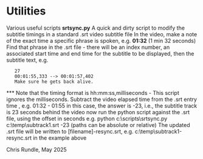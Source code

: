 # Utilities
Various useful scripts
**srtsync.py**
A quick and dirty script to modify the subtitle timings in a standard .srt video subtitle file
In the video, make a note of the exact time a specific phrase is spoken, e.g. **01:32** (1 min 32 seconds)
Find that phrase in the .srt file - 
there will be an index number, an associated start time and end time for the subtitle to be displayed, then the subtitle text, 
e.g.

       27
       00:01:55,333 --> 00:01:57,402
       Make sure he gets back alive.

 *** Note that the timing format is hh:mm:ss,milliseconds - This script ignores the milliseconds.
 Subtract the video elapsed time from the .srt entry time , e.g. 01:32 - 01:55
 in this case, the answer is -23, i.e., the subtitle track is 23 seconds behind the video
 now run the python script against the .srt file, using the offset in seconds e.g.
 python c:\scripts\srtsync.py c:\temp\subtrack1.srt -23
 (paths can be absolute or relative)
 The updated .srt file will be written to [filename]-resync.srt,
 e.g. c:\temp\subtrack1-resync.srt in the example above

 Chris Rundle, May 2025
